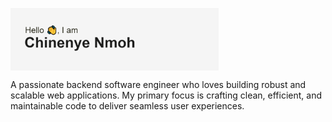 <a href="#" target="_blank"><img align="center" src="readMe_pic.png" height="100" /></a>

A passionate backend software engineer who loves building robust and scalable web applications. My primary focus is crafting clean, efficient, and maintainable code to deliver seamless user experiences.